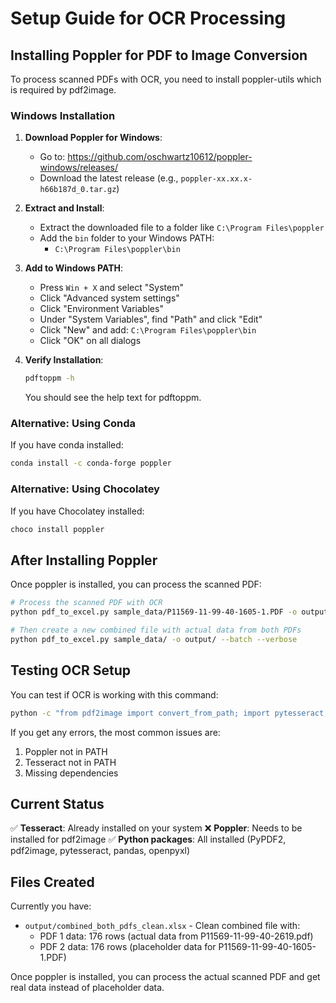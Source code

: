 # Setup Guide for OCR Processing

## Installing Poppler for PDF to Image Conversion

To process scanned PDFs with OCR, you need to install poppler-utils which is required by pdf2image.

### Windows Installation

1. **Download Poppler for Windows**:
   - Go to: https://github.com/oschwartz10612/poppler-windows/releases/
   - Download the latest release (e.g., `poppler-xx.xx.x-h66b187d_0.tar.gz`)

2. **Extract and Install**:
   - Extract the downloaded file to a folder like `C:\Program Files\poppler`
   - Add the `bin` folder to your Windows PATH:
     - `C:\Program Files\poppler\bin`

3. **Add to Windows PATH**:
   - Press `Win + X` and select "System"
   - Click "Advanced system settings"
   - Click "Environment Variables"
   - Under "System Variables", find "Path" and click "Edit"
   - Click "New" and add: `C:\Program Files\poppler\bin`
   - Click "OK" on all dialogs

4. **Verify Installation**:
   ```cmd
   pdftoppm -h
   ```
   You should see the help text for pdftoppm.

### Alternative: Using Conda

If you have conda installed:
```bash
conda install -c conda-forge poppler
```

### Alternative: Using Chocolatey

If you have Chocolatey installed:
```cmd
choco install poppler
```

## After Installing Poppler

Once poppler is installed, you can process the scanned PDF:

```bash
# Process the scanned PDF with OCR
python pdf_to_excel.py sample_data/P11569-11-99-40-1605-1.PDF -o output/P11569-11-99-40-1605-1_OCR.xlsx --ocr --verbose

# Then create a new combined file with actual data from both PDFs
python pdf_to_excel.py sample_data/ -o output/ --batch --verbose
```

## Testing OCR Setup

You can test if OCR is working with this command:
```bash
python -c "from pdf2image import convert_from_path; import pytesseract; print('OCR setup is working!')"
```

If you get any errors, the most common issues are:
1. Poppler not in PATH
2. Tesseract not in PATH
3. Missing dependencies

## Current Status

✅ **Tesseract**: Already installed on your system
❌ **Poppler**: Needs to be installed for pdf2image
✅ **Python packages**: All installed (PyPDF2, pdf2image, pytesseract, pandas, openpyxl)

## Files Created

Currently you have:
- `output/combined_both_pdfs_clean.xlsx` - Clean combined file with:
  - PDF 1 data: 176 rows (actual data from P11569-11-99-40-2619.pdf)
  - PDF 2 data: 176 rows (placeholder data for P11569-11-99-40-1605-1.PDF)

Once poppler is installed, you can process the actual scanned PDF and get real data instead of placeholder data.
